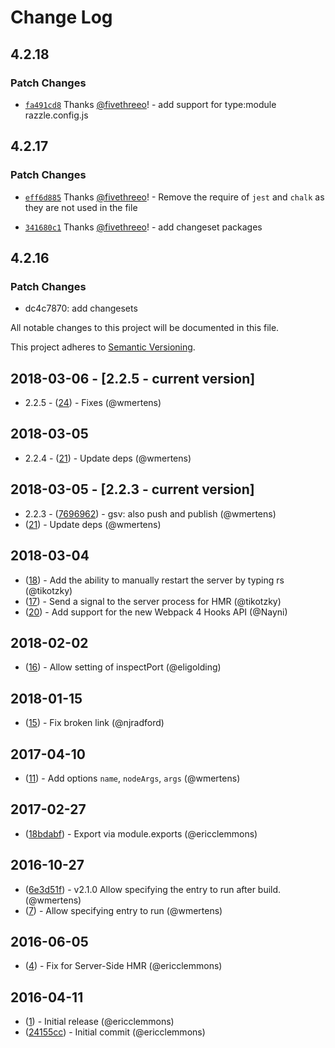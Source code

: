 # Change Log

## 4.2.18

### Patch Changes

- [`fa491cd8`](https://github.com/jaredpalmer/razzle/commit/fa491cd849c1d1a63953bc91812b1d0889597c0c) Thanks [@fivethreeo](https://github.com/fivethreeo)! - add support for type:module razzle.config.js

## 4.2.17

### Patch Changes

- [`eff6d885`](https://github.com/jaredpalmer/razzle/commit/eff6d88545e0eef22b43b7426cd6d5437eadc341) Thanks [@fivethreeo](https://github.com/fivethreeo)! - Remove the require of `jest` and `chalk` as they are not used in the file

* [`341680c1`](https://github.com/jaredpalmer/razzle/commit/341680c1074131baac9940eb3b72a5a1b097c1e7) Thanks [@fivethreeo](https://github.com/fivethreeo)! - add changeset packages

## 4.2.16

### Patch Changes

- dc4c7870: add changesets

All notable changes to this project will be documented in this file.

This project adheres to [Semantic Versioning](http://semver.org/).

## 2018-03-06 - [2.2.5 - current version]

- 2.2.5 - ([24](https://github.com/ericclemmons/start-server-webpack-plugin/pull/24)) - Fixes (@wmertens)

## 2018-03-05

- 2.2.4 - ([21](https://github.com/ericclemmons/start-server-webpack-plugin/pull/21)) - Update deps (@wmertens)

## 2018-03-05 - [2.2.3 - current version]

- 2.2.3 - ([7696962](https://github.com/ericclemmons/start-server-webpack-plugin/commit/769696228460912178a982f8c2594d5376a2230e)) - gsv: also push and publish (@wmertens)
- ([21](https://github.com/ericclemmons/start-server-webpack-plugin/pull/21)) - Update deps (@wmertens)

## 2018-03-04

- ([18](https://github.com/ericclemmons/start-server-webpack-plugin/pull/18)) - Add the ability to manually restart the server by typing rs (@tikotzky)
- ([17](https://github.com/ericclemmons/start-server-webpack-plugin/pull/17)) - Send a signal to the server process for HMR (@tikotzky)
- ([20](https://github.com/ericclemmons/start-server-webpack-plugin/pull/20)) - Add support for the new Webpack 4 Hooks API (@Nayni)

## 2018-02-02

- ([16](https://github.com/ericclemmons/start-server-webpack-plugin/pull/16)) - Allow setting of inspectPort (@eligolding)

## 2018-01-15

- ([15](https://github.com/ericclemmons/start-server-webpack-plugin/pull/15)) - Fix broken link (@njradford)

## 2017-04-10

- ([11](https://github.com/ericclemmons/start-server-webpack-plugin/pull/11)) - Add options `name`, `nodeArgs`, `args` (@wmertens)

## 2017-02-27

- ([18bdabf](https://github.com/ericclemmons/start-server-webpack-plugin/commit/18bdabf3b76a4a938c4b843193642925b4ab8e0b)) - Export via module.exports (@ericclemmons)

## 2016-10-27

- ([6e3d51f](https://github.com/ericclemmons/start-server-webpack-plugin/commit/6e3d51f3029aa5d7d6774a8cc90ec2c3cc13f3c7)) - v2.1.0 Allow specifying the entry to run after build. (@wmertens)
- ([7](https://github.com/ericclemmons/start-server-webpack-plugin/pull/7)) - Allow specifying entry to run (@wmertens)

## 2016-06-05

- ([4](https://github.com/ericclemmons/start-server-webpack-plugin/pull/4)) - Fix for Server-Side HMR (@ericclemmons)

## 2016-04-11

- ([1](https://github.com/ericclemmons/start-server-webpack-plugin/pull/1)) - Initial release (@ericclemmons)
- ([24155cc](https://github.com/ericclemmons/start-server-webpack-plugin/commit/24155cc7cb93d7719aaec52c5cab22929d6fa882)) - Initial commit (@ericclemmons)
